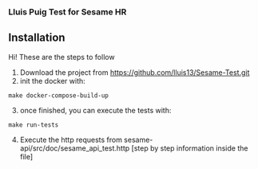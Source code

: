 ### Lluis Puig Test for Sesame HR

## Installation

Hi! These are the steps to follow

1. Download the project from https://github.com/lluis13/Sesame-Test.git
2. init the docker with:
```
make docker-compose-build-up
```
3. once finished, you can execute the tests with:
```
make run-tests
```
4. Execute the http requests from sesame-api/src/doc/sesame_api_test.http [step by step information inside the file]
```
